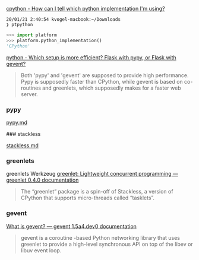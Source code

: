 

[cpython - How can I tell which python implementation I'm using?](https://stackoverflow.com/questions/14718135/how-can-i-tell-which-python-implementation-im-using)

```
20/01/21 2:40:54 kvogel-macbook:~/Downloads
❯ ptpython
```
```py
>>> import platform
>>> platform.python_implementation()
'CPython'
```

[python - Which setup is more efficient? Flask with pypy, or Flask with gevent?](https://stackoverflow.com/questions/14294643/which-setup-is-more-efficient-flask-with-pypy-or-flask-with-gevent)
>Both 'pypy' and 'gevent' are supposed to provide high performance. Pypy is supposedly faster than CPython, while gevent is based on co-routines and greenlets, which supposedly makes for a faster web server.

### pypy

[pypy.md](pypy.md)

### stackless

[stackless.md](stackless.md)

### greenlets

greenlets Werkzeug
[greenlet: Lightweight concurrent programming — greenlet 0.4.0 documentation ](https://greenlet.readthedocs.io/en/latest/)
> The “greenlet” package is a spin-off of Stackless, a version of CPython that supports micro-threads called “tasklets”. 

### gevent

[What is gevent? — gevent 1.5a4.dev0 documentation ](http://www.gevent.org/)
>gevent is a coroutine -based Python networking library that uses greenlet to provide a high-level synchronous API on top of the libev or libuv event loop.
